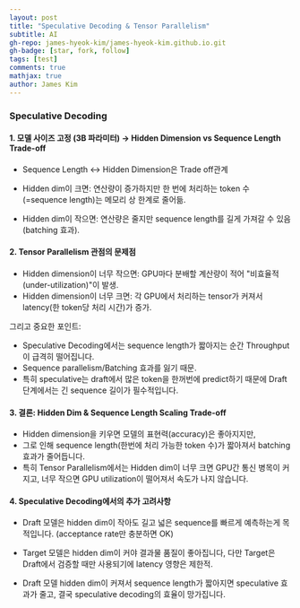 ```yaml
---
layout: post
title: "Speculative Decoding & Tensor Parallelism"
subtitle: AI
gh-repo: james-hyeok-kim/james-hyeok-kim.github.io.git
gh-badge: [star, fork, follow]
tags: [test]
comments: true
mathjax: true
author: James Kim
---
```


### Speculative Decoding

#### 1. 모델 사이즈 고정 (3B 파라미터) → Hidden Dimension vs Sequence Length Trade-off

* Sequence Length $\leftrightarrow$ Hidden Dimension은 Trade off관계

* Hidden dim이 크면: 연산량이 증가하지만 한 번에 처리하는 token 수(=sequence length)는 메모리 상 한계로 줄어듦.

* Hidden dim이 작으면: 연산량은 줄지만 sequence length를 길게 가져갈 수 있음 (batching 효과).

#### 2. Tensor Parallelism 관점의 문제점

* Hidden dimension이 너무 작으면: GPU마다 분배할 계산량이 적어 "비효율적 (under-utilization)"이 발생.
* Hidden dimension이 너무 크면: 각 GPU에서 처리하는 tensor가 커져서 latency(한 token당 처리 시간)가 증가.

그리고 중요한 포인트:

* Speculative Decoding에서는 sequence length가 짧아지는 순간 Throughput이 급격히 떨어집니다.
* Sequence parallelism/Batching 효과를 잃기 때문.
* 특히 speculative는 draft에서 많은 token을 한꺼번에 predict하기 때문에 Draft 단계에서는 긴 sequence 길이가 필수적입니다.

#### 3. 결론: Hidden Dim & Sequence Length Scaling Trade-off
* Hidden dimension을 키우면 모델의 표현력(accuracy)은 좋아지지만,
* 그로 인해 sequence length(한번에 처리 가능한 token 수)가 짧아져서 batching 효과가 줄어듭니다.
* 특히 Tensor Parallelism에서는 Hidden dim이 너무 크면 GPU간 통신 병목이 커지고, 너무 작으면 GPU utilization이 떨어져서 속도가 나지 않습니다.

#### 4. Speculative Decoding에서의 추가 고려사항
* Draft 모델은 hidden dim이 작아도 길고 넓은 sequence를 빠르게 예측하는게 목적입니다. (acceptance rate만 충분하면 OK)

* Target 모델은 hidden dim이 커야 결과물 품질이 좋아집니다, 다만 Target은 Draft에서 검증할 때만 사용되기에 latency 영향은 제한적.

* Draft 모델 hidden dim이 커져서 sequence length가 짧아지면 speculative 효과가 줄고, 결국 speculative decoding의 효율이 망가집니다.

